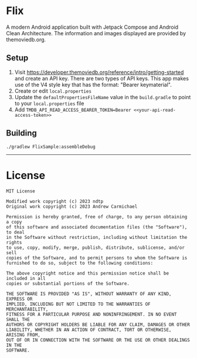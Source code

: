 # Flix

A modern Android application built with Jetpack Compose and Android Clean Architecture.
The information and images displayed are provided by themoviedb.org.

## Setup

1. Visit https://developer.themoviedb.org/reference/intro/getting-started and create an API key.
   There are two types of API keys. This app makes use of the V4 style key that has the format:
   "Bearer keymaterial".
2. Create or edit `local.properties`
3. Update the `defaultPropertiesFileName` value in the `build.gradle` to point to your `local.properties` file
3. Add `TMDB_API_READ_ACCESS_BEARER_TOKEN=Bearer <<your-api-read-access-token>>`

## Building

```
./gradlew FlixSample:assembleDebug
```

---

# License

    MIT License
    
    Modified work copyright (c) 2023 ndtp
    Original work copyright (c) 2023 Andrew Carmichael
    
    Permission is hereby granted, free of charge, to any person obtaining a copy
    of this software and associated documentation files (the "Software"), to deal
    in the Software without restriction, including without limitation the rights
    to use, copy, modify, merge, publish, distribute, sublicense, and/or sell
    copies of the Software, and to permit persons to whom the Software is
    furnished to do so, subject to the following conditions:
    
    The above copyright notice and this permission notice shall be included in all
    copies or substantial portions of the Software.
    
    THE SOFTWARE IS PROVIDED "AS IS", WITHOUT WARRANTY OF ANY KIND, EXPRESS OR
    IMPLIED, INCLUDING BUT NOT LIMITED TO THE WARRANTIES OF MERCHANTABILITY,
    FITNESS FOR A PARTICULAR PURPOSE AND NONINFRINGEMENT. IN NO EVENT SHALL THE
    AUTHORS OR COPYRIGHT HOLDERS BE LIABLE FOR ANY CLAIM, DAMAGES OR OTHER
    LIABILITY, WHETHER IN AN ACTION OF CONTRACT, TORT OR OTHERWISE, ARISING FROM,
    OUT OF OR IN CONNECTION WITH THE SOFTWARE OR THE USE OR OTHER DEALINGS IN THE
    SOFTWARE.
